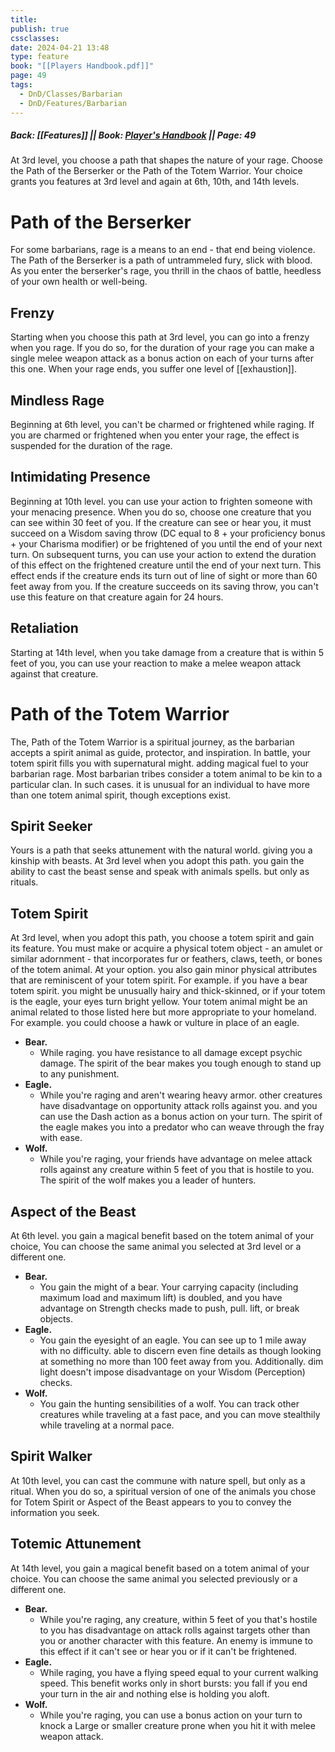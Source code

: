 ```yaml
---
title: 
publish: true
cssclasses: 
date: 2024-04-21 13:48
type: feature
book: "[[Players Handbook.pdf]]"
page: 49
tags:
  - DnD/Classes/Barbarian
  - DnD/Features/Barbarian
---
```

##### Back: [[Features]] || Book: [Player's Handbook](https://drive.google.com/drive/folders/1O5bhpYizcIT5xxAoLOuzCRht_PVS7VSG?usp=sharing) || Page: 49

At 3rd level, you choose a path that shapes the nature of your rage. Choose the Path of the Berserker or the Path of the Totem Warrior. Your choice grants you features at 3rd level and again at 6th, 10th, and 14th levels.

# Path of the Berserker
For some barbarians, rage is a means to an end - that end being violence. The Path of the Berserker is a path of untrammeled fury, slick with blood. As you enter the berserker's rage, you thrill in the chaos of battle, heedless of your own health or well-being.
## Frenzy
Starting when you choose this path at 3rd level, you can go into a frenzy when you rage. If you do so, for the duration of your rage you can make a single melee weapon attack as a bonus action on each of your turns after this one. When your rage ends, you suffer one level of [[exhaustion]].
## Mindless Rage
Beginning at 6th level, you can't be charmed or frightened while raging. If you are charmed or frightened when you enter your rage, the effect is suspended for the duration of the rage.
## Intimidating Presence
Beginning at 10th level. you can use your action to frighten someone with your menacing presence. When you do so, choose one creature that you can see within 30 feet of you. If the creature can see or hear you, it must succeed on a Wisdom saving throw (DC equal to 8 + your proficiency bonus + your Charisma modifier) or be frightened of you until the end of your next turn.
On subsequent turns, you can use your action to extend the duration of this effect on the frightened creature until the end of your next turn. This effect ends if the creature ends its turn out of line of sight or more than 60 feet away from you. If the creature succeeds on its saving throw, you can't use this feature on that creature again for 24 hours.
## Retaliation
Starting at 14th level, when you take damage from a creature that is within 5 feet of you, you can use your reaction to make a melee weapon attack against that creature.

# Path of the Totem Warrior
The, Path of the Totem Warrior is a spiritual journey, as the barbarian accepts a spirit animal as guide, protector, and inspiration. In battle, your totem spirit fills you with supernatural might. adding magical fuel to your barbarian rage.
Most barbarian tribes consider a totem animal to be kin to a particular clan. In such cases. it is unusual for an individual to have more than one totem animal spirit, though exceptions exist.
## Spirit Seeker
Yours is a path that seeks attunement with the natural world. giving you a kinship with beasts. At 3rd level when you adopt this path. you gain the ability to cast the beast sense and speak with animals spells. but only as rituals.
## Totem Spirit
At 3rd level, when you adopt this path, you choose a totem spirit and gain its feature. You must make or acquire a physical totem object - an amulet or similar adornment - that incorporates fur or feathers, claws, teeth, or bones of the totem animal. At your option. you also gain minor physical attributes that are reminiscent of your totem spirit. For example. if you have a bear totem spirit. you might be unusually hairy and thick-skinned, or if your totem is the eagle, your eyes turn bright yellow.
Your totem animal might be an animal related to those listed here but more appropriate to your homeland. For example. you could choose a hawk or vulture in place of an eagle.
- **Bear.** 
	- While raging. you have resistance to all damage except psychic damage. The spirit of the bear makes you tough enough to stand up to any punishment.
- **Eagle.** 
	- While you're raging and aren't wearing heavy armor. other creatures have disadvantage on opportunity attack rolls against you. and you can use the Dash action as a bonus action on your turn. The spirit of the eagle makes you into a predator who can weave through the fray with ease.
- **Wolf.** 
	- While you're raging, your friends have advantage on melee attack rolls against any creature within 5 feet of you that is hostile to you. The spirit of the wolf makes you a leader of hunters.
## Aspect of the Beast
At 6th level. you gain a magical benefit based on the totem animal of your choice, You can choose the same animal you selected at 3rd level or a different one.
- **Bear.**
	- You gain the might of a bear. Your carrying capacity (including maximum load and maximum lift) is doubled, and you have advantage on Strength checks made to push, pull. lift, or break objects.
- **Eagle.**
	- You gain the eyesight of an eagle. You can see up to 1 mile away with no difficulty. able to discern even fine details as though looking at something no more than 100 feet away from you. Additionally. dim light doesn't impose disadvantage on your Wisdom (Perception) checks.
- **Wolf.**
	- You gain the hunting sensibilities of a wolf. You can track other creatures while traveling at a fast pace, and you can move stealthily while traveling at a normal pace.
## Spirit Walker
At 10th level, you can cast the commune with nature spell, but only as a ritual. When you do so, a spiritual version of one of the animals you chose for Totem Spirit or Aspect of the Beast appears to you to convey the information you seek.
## Totemic Attunement
At 14th level, you gain a magical benefit based on a totem animal of your choice. You can choose the same animal you selected previously or a different one.
- **Bear.**
	- While you're raging, any creature, within 5 feet of you that's hostile to you has disadvantage on attack rolls against targets other than you or another character with this feature. An enemy is immune to this effect if it can't see or hear you or if it can't be frightened.
- **Eagle.**
	- While raging, you have a flying speed equal to your current walking speed. This benefit works only in short bursts: you fall if you end your turn in the air and nothing else is holding you aloft.
- **Wolf.**
	- While you're raging, you can use a bonus action on your turn to knock a Large or smaller creature prone when you hit it with melee weapon attack.


